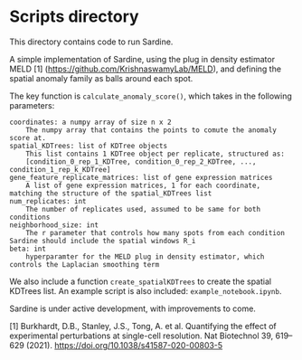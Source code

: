 # Scripts directory

This directory contains code to run Sardine. 

A simple implementation of Sardine, using the plug in density estimator MELD [1] (https://github.com/KrishnaswamyLab/MELD), and defining the spatial anomaly family as balls around each spot.

The key function is `calculate_anomaly_score()`, which takes in the following parameters: 

    coordinates: a numpy array of size n x 2
        The numpy array that contains the points to comute the anomaly score at.
    spatial_KDTrees: list of KDTree objects
        This list contains 1 KDTree object per replicate, structured as:
        [condition_0_rep_1_KDTree, condition_0_rep_2_KDTree, ..., condition_1_rep_k_KDTree]
    gene_feature_replicate_matrices: list of gene expression matrices
        A list of gene expression matrices, 1 for each coordinate, matching the structure of the spatial_KDTrees list
    num_replicates: int
        The number of replicates used, assumed to be same for both conditions
    neighborhood_size: int
        The r parameter that controls how many spots from each condition Sardine should include the spatial windows R_i
    beta: int
        hyperparamter for the MELD plug in density estimator, which controls the Laplacian smoothing term

We also include a function `create_spatialKDTrees` to create the spatial KDTrees list. An example script is also included: `example_notebook.ipynb`.

Sardine is under active development, with improvements to come.

[1] Burkhardt, D.B., Stanley, J.S., Tong, A. et al. Quantifying the effect of experimental perturbations at single-cell resolution. Nat Biotechnol 39, 619–629 (2021). https://doi.org/10.1038/s41587-020-00803-5

